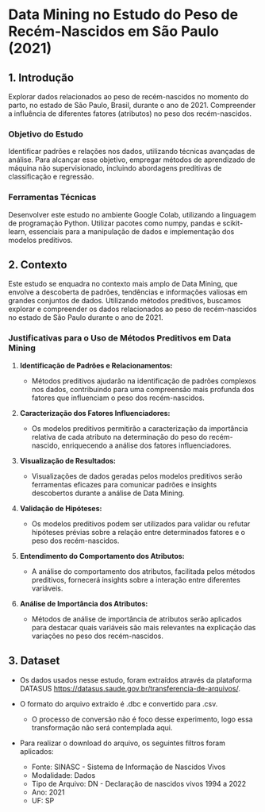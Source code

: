 # Data Mining no Estudo do Peso de Recém-Nascidos em São Paulo (2021)

## 1. Introdução

Explorar dados relacionados ao peso de recém-nascidos no momento do parto, no estado de São Paulo, Brasil, durante o ano de 2021. Compreender a influência de diferentes fatores (atributos) no peso dos recém-nascidos.

### Objetivo do Estudo

Identificar padrões e relações nos dados, utilizando técnicas avançadas de análise. Para alcançar esse objetivo, empregar métodos de aprendizado de máquina não supervisionado, incluindo abordagens preditivas de classificação e regressão.

### Ferramentas Técnicas

Desenvolver este estudo no ambiente Google Colab, utilizando a linguagem de programação Python. Utilizar pacotes como numpy, pandas e scikit-learn, essenciais para a manipulação de dados e implementação dos modelos preditivos.

## 2. Contexto

Este estudo se enquadra no contexto mais amplo de Data Mining, que envolve a descoberta de padrões, tendências e informações valiosas em grandes conjuntos de dados. Utilizando métodos preditivos, buscamos explorar e compreender os dados relacionados ao peso de recém-nascidos no estado de São Paulo durante o ano de 2021.

### Justificativas para o Uso de Métodos Preditivos em Data Mining

1. **Identificação de Padrões e Relacionamentos:**
   - Métodos preditivos ajudarão na identificação de padrões complexos nos dados, contribuindo para uma compreensão mais profunda dos fatores que influenciam o peso dos recém-nascidos.

2. **Caracterização dos Fatores Influenciadores:**
   - Os modelos preditivos permitirão a caracterização da importância relativa de cada atributo na determinação do peso do recém-nascido, enriquecendo a análise dos fatores influenciadores.

3. **Visualização de Resultados:**
   - Visualizações de dados geradas pelos modelos preditivos serão ferramentas eficazes para comunicar padrões e insights descobertos durante a análise de Data Mining.

4. **Validação de Hipóteses:**
   - Os modelos preditivos podem ser utilizados para validar ou refutar hipóteses prévias sobre a relação entre determinados fatores e o peso dos recém-nascidos.

5. **Entendimento do Comportamento dos Atributos:**
   - A análise do comportamento dos atributos, facilitada pelos métodos preditivos, fornecerá insights sobre a interação entre diferentes variáveis.

6. **Análise de Importância dos Atributos:**
   - Métodos de análise de importância de atributos serão aplicados para destacar quais variáveis são mais relevantes na explicação das variações no peso dos recém-nascidos.

## 3. Dataset
- Os dados usados nesse estudo, foram extraídos através da plataforma DATASUS https://datasus.saude.gov.br/transferencia-de-arquivos/.
- O formato do arquivo extraído é .dbc e convertido para .csv.
   - O processo de conversão não é foco desse experimento, logo essa transformação não será contemplada aqui.

- Para realizar o download do arquivo, os seguintes filtros foram aplicados:
   - Fonte: SINASC - Sistema de Informação de Nascidos Vivos
   - Modalidade: Dados
   - Tipo de Arquivo: DN - Declaração de nascidos vivos 1994 a 2022
   - Ano: 2021
   - UF: SP
